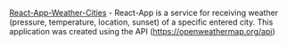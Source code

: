 

[React-App-Weather-Cities](https://wladislaw28.github.io/react-app-weather-cities/) - React-App is a service for receiving weather (pressure, temperature, location, sunset) of a specific entered city. 
This application was created using the API (https://openweathermap.org/api)

